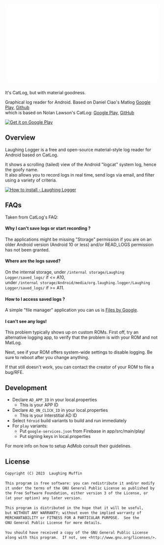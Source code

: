 ![Icon](./app/src/main/res/drawable/logo_01_nobg_2k.png)
=========
It's CatLog, but with material goodness.

Graphical log reader for Android.
Based on Daniel Ciao's
Matlog [Google Play](https://play.google.com/store/apps/details?id=com.pluscubed.matlog),
[Github](https://github.com/pluscubed/matlog) <br> which is based on Nolan Lawson's
CatLog: [Google Play][1], [GitHub][2]


[<img src="https://play.google.com/intl/en_us/badges/images/generic/en_badge_web_generic.png" alt="Get it on Google Play" height="90">](https://play.google.com/store/apps/details?id=org.laughing.logger)

Overview
---------
Laughing Logger is a free and open-source material-style log reader for Android based on CatLog.

It shows a scrolling (tailed) view of the Android "logcat" system log,
hence the goofy name. <br> It also allows you to record logs in real time, send logs via email,
and filter using a variety of criteria.

[![How to install - Laughing Logger](https://i.imgur.com/SsfjCFr.png)](https://youtu.be/6KkvyYbETv0)

FAQs
-------------
Taken from CatLog's FAQ:

#### Why I can't save logs or start recording ?

The applications might be missing "Storage" permission if you are on an older Android version (Android 10 or less)
and/or READ_LOGS permission has not been granted.

#### Where are the logs saved?

On the internal storage, under ```/internal storage/Laughing Logger/saved_logs/``` if <= A10, <br>
under ```/internal storage/Android/media/org.laughing.logger/Laughing Logger/saved_logs/``` if >= A11.

#### How to I access saved logs ?

A simple "file manager" application you can us is [Files by Google](https://play.google.com/store/apps/details?id=com.google.android.apps.nbu.files).

#### I can't see any logs!

This problem typically shows up on custom ROMs. First off, try an alternative logging app, to verify
that the problem is with your ROM and not MatLog.

Next, see if your ROM offers system-wide settings to disable logging. Be sure to reboot after you
change anything.

If that still doesn't work, you can contact the creator of your ROM to file a bug/RFE.

Development
-------------

- Declare `AD_APP_ID` in your local.properties
  - This is your APP ID
- Declare `AD_ON_CLICK_ID` in your local.properties
  - This is your Interstitial AD ID
- Select `fdroid` build variants to build and run immediately
- For `play` variants:
    - Put `google-services.json` from Firebase in app/src/main/play/
    - Put signing keys in local.properties

For more info on how to setup AdMob consult their guidelines.

License
---------

```
Copyright (C) 2023  Laughing Muffin

This program is free software: you can redistribute it and/or modify
it under the terms of the GNU General Public License as published by
the Free Software Foundation, either version 3 of the License, or
(at your option) any later version.

This program is distributed in the hope that it will be useful,
but WITHOUT ANY WARRANTY; without even the implied warranty of
MERCHANTABILITY or FITNESS FOR A PARTICULAR PURPOSE.  See the
GNU General Public License for more details.

You should have received a copy of the GNU General Public License
along with this program.  If not, see <http://www.gnu.org/licenses/>.

```

[1]: https://play.google.com/store/apps/details?id=com.nolanlawson.logcat

[2]: https://github.com/nolanlawson/Catlog

[3]: https://plus.google.com/u/0/communities/108705871773878445106
